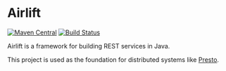 # Airlift
[![Maven Central](https://img.shields.io/maven-central/v/io.airlift/airlift.svg?label=Maven%20Central)](https://search.maven.org/#search%7Cga%7C1%7Cg%3A%22io.airlift%22)
[![Build Status](https://travis-ci.org/airlift/airlift.svg?branch=master)](https://travis-ci.org/airlift/airlift)

Airlift is a framework for building REST services in Java.

This project is used as the foundation for distributed systems like [Presto](https://prestosql.io).
